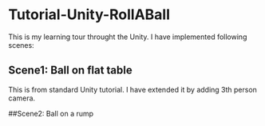 # Tutorial-Unity-RollABall
This is my learning tour throught the Unity. I have implemented following scenes:

## Scene1: Ball on flat table
This is from standard Unity tutorial. I have extended it by adding 3th person camera.

##Scene2: Ball on a rump
